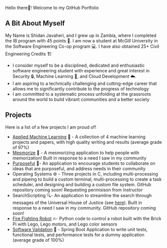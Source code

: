 Hello there👋! Welcome to my GitHub Portfolio

## A Bit About Myself
My Name is Shidan Javaheri, and I grew up in Zambia, where I completed the IB program with 45 points 💯. I am now a student at McGill University in the Software Engineering Co-op program 💻. I have also obtained 25+ Civil Engineering Credits 🏗️
- I consider myself to be a disciplined, dedicated and enthusiastic software engineering student with experience and great interest in Security 🔒, Machine Learning 🤖, and Cloud Development ☁️.
- I am aspiring to a technically challenging and cutting-edge career that allows me to significantly contribute to the progress of technology
- I am committed to a systematic process unfolding at the grassroots around the world to build vibrant communities and a better society

## Projects
Here is a list of a few projects I am proud of!
- [Applied Machine Learning](https://github.com/sjavaheri/AppliedMachineLearning) 🤖 - A collection of 4 machine learning projects and papers, with high quality writing and results (average grade of 97%)
- [Mesmorize](https://github.com/sjavaheri/Mesmorize) 🧠 - A mesmorizing application to help people with memorization! Built in response to a need I saw in my community
- [Purposeful](https://github.com/sjavaheri/Purposeful) 🤔- An application to encourage students to collaborate on ideas that are purposeful, and address needs in their community
- Operating Systems ⚙️ - Three projects in C, including multi-processing and pipeing to build a custom terminal, multi-processing to create a task scheduler, and designing and building a custom file system. GitHub repository coming soon! Requesting permisison from instructor
- SearchScripting 🔍- An application to streamline the search through messages of the Universal House of Justice (see [here](https://www.bahai.org/library/authoritative-texts/the-universal-house-of-justice/messages/)). Built in response to a need I saw in my community. GitHub repository coming soon!
- [Fire Fighting Robot](https://github.com/sjavaheri/SouvlakiSensors) 🔥- Python code to control a robot built with the Brick Pi with Lego, Lego motors, and Lego color sensors
- [Software Validation](https://github.com/sjavaheri/SoftwareValidation) 🏁 - Spring Boot Application to write unit tests, functional tests, and performance tests for a dummy application (average grade of 100%)



<!--
**sjavaheri/sjavaheri** is a ✨ _special_ ✨ repository because its `README.md` (this file) appears on your GitHub profile.

Here are some ideas to get you started:

- 🔭 I’m currently working on ...
- 🌱 I’m currently learning ...
- 👯 I’m looking to collaborate on ...
- 🤔 I’m looking for help with ...
- 💬 Ask me about ...
- 📫 How to reach me: ...
- 😄 Pronouns: ...
- ⚡ Fun fact: ...
-->
